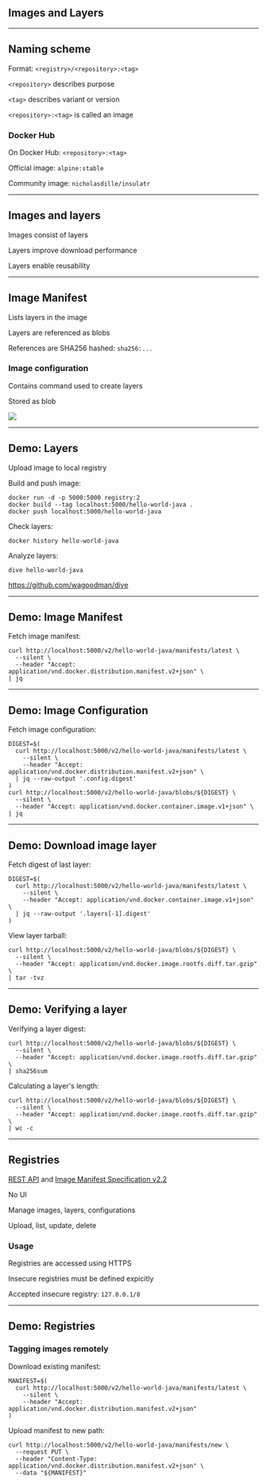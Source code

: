 <!-- .slide: class="center" style="text-align: center; vertical-align: middle" -->

## Images and Layers

---

## Naming scheme

Format: `<registry>/<repository>:<tag>`

`<repository>` describes purpose

`<tag>` describes variant or version

`<repository>:<tag>` is called an image

### Docker Hub

On Docker Hub: `<repository>:<tag>`

Official image: `alpine:stable`

Community image: `nicholasdille/insulatr`

---

## Images and layers

Images consist of layers

Layers improve download performance

Layers enable reusability

---

## Image Manifest

Lists layers in the image

Layers are referenced as blobs

References are SHA256 hashed: `sha256:...`

### Image configuration

Contains command used to create layers

Stored as blob

![](020_advanced/030_layers/image.svg) <!-- .element: style="display: block; margin-left: auto; margin-right: auto;" -->

---

## Demo: Layers

Upload image to local registry

Build and push image:

```plaintext
docker run -d -p 5000:5000 registry:2
docker build --tag localhost:5000/hello-world-java .
docker push localhost:5000/hello-world-java
```

Check layers:

```plaintext
docker history hello-world-java
```

Analyze layers:

```plaintext
dive hello-world-java
```

https://github.com/wagoodman/dive

---

## Demo: Image Manifest

Fetch image manifest:

```plaintext
curl http://localhost:5000/v2/hello-world-java/manifests/latest \
  --silent \
  --header "Accept: application/vnd.docker.distribution.manifest.v2+json" \
| jq
```

---

## Demo: Image Configuration

Fetch image configuration:

```plaintext
DIGEST=$(
  curl http://localhost:5000/v2/hello-world-java/manifests/latest \
    --silent \
    --header "Accept: application/vnd.docker.distribution.manifest.v2+json" \
  | jq --raw-output '.config.digest'
)
curl http://localhost:5000/v2/hello-world-java/blobs/${DIGEST} \
  --silent \
  --header "Accept: application/vnd.docker.container.image.v1+json" \
| jq
```

---

## Demo: Download image layer

Fetch digest of last layer:

```plaintext
DIGEST=$(
  curl http://localhost:5000/v2/hello-world-java/manifests/latest \
    --silent \
    --header "Accept: application/vnd.docker.container.image.v1+json" \
  | jq --raw-output '.layers[-1].digest'
)
```

View layer tarball:

```plaintext
curl http://localhost:5000/v2/hello-world-java/blobs/${DIGEST} \
  --silent \
  --header "Accept: application/vnd.docker.image.rootfs.diff.tar.gzip" \
| tar -tvz
```

---

## Demo: Verifying a layer

Verifying a layer digest:

```plaintext
curl http://localhost:5000/v2/hello-world-java/blobs/${DIGEST} \
  --silent \
  --header "Accept: application/vnd.docker.image.rootfs.diff.tar.gzip" \
| sha256sum
```

Calculating a layer's length:

```plaintext
curl http://localhost:5000/v2/hello-world-java/blobs/${DIGEST} \
  --silent \
  --header "Accept: application/vnd.docker.image.rootfs.diff.tar.gzip" \
| wc -c
```

---

## Registries

[REST API](https://docs.docker.com/registry/spec/api/) and [Image Manifest Specification v2.2](https://docs.docker.com/registry/spec/manifest-v2-2/)

No UI

Manage images, layers, configurations

Upload, list, update, delete

### Usage

Registries are accessed using HTTPS

Insecure registries must be defined expicitly

Accepted insecure registry: `127.0.0.1/8`

---

## Demo: Registries

### Tagging images remotely

Download existing manifest:

```plaintext
MANIFEST=$(
  curl http://localhost:5000/v2/hello-world-java/manifests/latest \
    --silent \
    --header "Accept: application/vnd.docker.distribution.manifest.v2+json"
)
```

Upload manifest to new path:

```plaintext
curl http://localhost:5000/v2/hello-world-java/manifests/new \
  --request PUT \
  --header "Content-Type: application/vnd.docker.distribution.manifest.v2+json" \
  --data "${MANIFEST}"
```
